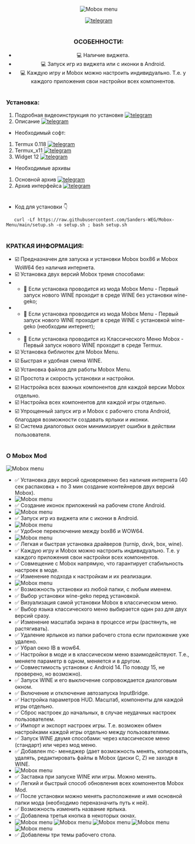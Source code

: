 
<div align="center">

![Mobox menu](https://github.com/Sanders-WEG/Dop-img/blob/main/menu_1.png)

[![telegram](https://img.shields.io/badge/Telegram-2CA5E0?logo=telegram&logoColor=white)](https://t.me/weg_mod_mobox)
# 
### ОСОБЕННОСТИ:
- :computer: Наличие виджета.
- :computer: Запуск игр из виджета или с иконки в Android.
- :computer: Каждую игру и Mobox можно настроить индивидуально. Т.е. у каждого приложения свои настройки всех компонентов.
#
<div align="left">
   
### Установка:
1. Подробная видеоинструкция по установке [![telegram](https://img.shields.io/badge/Telegram-2CA5E0?logo=telegram&logoColor=white)](https://t.me/weg_mod_mobox/11)
2. Описание [![telegram](https://img.shields.io/badge/Telegram-2CA5E0?logo=telegram&logoColor=white)](https://t.me/weg_mod_mobox/13)
- Необходимый софт:
1.  Termux 0.118 [![telegram](https://img.shields.io/badge/Telegram-2CA5E0?logo=telegram&logoColor=white)](https://t.me/weg_mod_mobox/12/136)
2.  Termux_x11 [![telegram](https://img.shields.io/badge/Telegram-2CA5E0?logo=telegram&logoColor=white)](https://t.me/weg_mod_mobox/12/137)
3.  Widget 12 [![telegram](https://img.shields.io/badge/Telegram-2CA5E0?logo=telegram&logoColor=white)](https://t.me/weg_mod_mobox/12/138)
- Необходимые архивы
1.  Основной архив [![telegram](https://img.shields.io/badge/Telegram-2CA5E0?logo=telegram&logoColor=white)](https://t.me/weg_mod_mobox/1191)
2.  Архив интерфейса [![telegram](https://img.shields.io/badge/Telegram-2CA5E0?logo=telegram&logoColor=white)](https://t.me/weg_mod_mobox/12/1227)
#
- Код для установки 👇
```
   curl -Lf https://raw.githubusercontent.com/Sanders-WEG/Mobox-Menu/main/setup.sh -o setup.sh ; bash setup.sh
```
#
### КРАТКАЯ ИНФОРМАЦИЯ:
- ☑️ Предназначен для запуска и установки Mobox box86 и Mobox WoW64 без наличия интернета.
- ☑️ Установка двух версий Mobox тремя способами:
- - 🔲 Если установка проводится из мода Mobox Menu - Первый запуск нового WINE проходит в среде WINE без установки wine-geko;
- - 🔲 Если установка проводится из мода Mobox Menu - Первый запуск нового WINE проходит в среде WINE с установкой wine-geko (необходим интернет);
- - 🔲 Если установка проводится из Классического Меню Mobox - Первый запуск нового WINE проходит в среде Termux.
- ☑️ Установка библиотек для Mobox Menu.
- ☑️ Быстрая и удобная смена WINE.
- ☑️ Установка файлов для работы Mobox Menu.
- ☑️ Простота и скорость установки и настройки.
- ☑️ Настройка всех важных компонентов для каждой версии Mobox отдельно.
- ☑️ Настройка всех компонентов для каждой игры отдельно.
- ☑️ Упрощенный запуск игр и Mobox с рабочего стола Android, благодаря возможности создавать ярлыки и иконки.
- ☑️ Система диалоговых окон минимизирует ошибки в действии пользователя.
#
 ### О Mobox Mod
 ![Mobox menu](https://github.com/Sanders-WEG/Dop-img/blob/main/photo_2025-02-25_07-59-10.jpg)
- ✅ Установка двух версий одновременно без наличия интернета (40 сек распаковка + по 3 мин создание контейнеров двух версий Mobox).
-  ![Mobox menu](https://github.com/Sanders-WEG/Dop-img/blob/main/1.jpg)
- ✅ Создание иконок приложений на рабочем столе Android.
-  ![Mobox menu](https://github.com/Sanders-WEG/Dop-img/blob/main/2.jpg)
- ✅ Запуск игр из виджета или с иконки в Android.
-  ![Mobox menu](https://github.com/Sanders-WEG/Dop-img/blob/main/3.jpg)
- ✅ Удобное переключение между box86 и WOW64.
-  ![Mobox menu](https://github.com/Sanders-WEG/Dop-img/blob/main/4.jpg)
- ✅ Легкая и быстрая установка драйверов (turnip, dxvk, box, wine).
- ✅ Каждую игру и Mobox можно настроить индивидуально. Т.е. у каждого приложения свои настройки всех компонентов.
- ✅ Совмещение с Mobox напрямую, что гарантирует стабильность настроек в моде.
- ✅ Изменение подхода к настройкам и их реализации.
- ![Mobox menu](https://github.com/Sanders-WEG/Dop-img/blob/main/5.jpg)
- ✅ Возможность установки из любой папки, с любым именем.
- ✅ Выбор установки wine-geko перед установкой.
- ✅ Визуализация самой установки Mobox в классическом меню.
- ✅ Выбор языка классического меню выбирается один раз для двух версий сразу.
- ✅ Изменение масштаба экрана в процессе игры (растянуть, не растягивать).
- ✅ Удаление ярлыков из папки рабочего стола если приложение уже удалено.
- ✅ Убрал окно IB в wow64.
- ✅ Настройки в моде и в классическом меню взаимодействуют. Т.е., меняете параметр в одном, меняется и в другом.
- ✅ Совместимость установки с Android 14. По поводу 15, не проверено, но возможно).
- ✅ Запуск WINE и его выключение сопровождается диалоговым окном.
- ✅ Включение и отключение автозапуска InputBridge.
- ✅ Настройка параметров HUD. Масштаб, компоненты для каждой игры отдельно.
- ✅ Сброс настроек до начальных, в случае неудачных настроек пользователем.
- ✅ Импорт и экспорт настроек игры. Т.е. возможен обмен настройками каждой игры отдельно между пользователями.
- ✅ Запуск WINE двумя способами: через классическое меню (стандарт) или через мод меню.
- ✅ Добавлен mc- менеджер (дает возможность менять, копировать, удалять, редактировать файлы в Mobox (диски C, Z) не заходя в WINE.
- ![Mobox menu](https://github.com/Sanders-WEG/Dop-img/blob/main/11.jpg)
- ✅ Заставка при запуске WINE или игры. Можно менять.
- ✅ Легкий и быстрый способ обновления всех компонентов Mobox Mod.
- ✅ После установки можно менять расположение и имя основной папки мода (необходимо переназначить путь к ней).
- ✅ Возможность изменить название ярлыка.
- ✅ Добавлена третья кнопка в некоторых окнах.
- ![Mobox menu](https://github.com/Sanders-WEG/Dop-img/blob/main/6.jpg) ![Mobox menu](https://github.com/Sanders-WEG/Dop-img/blob/main/7.jpg) ![Mobox menu](https://github.com/Sanders-WEG/Dop-img/blob/main/8.jpg) ![Mobox menu](https://github.com/Sanders-WEG/Dop-img/blob/main/9.jpg) ![Mobox menu](https://github.com/Sanders-WEG/Dop-img/blob/main/10.jpg) 
- ✅ Добавлены три темы рабочего стола.



